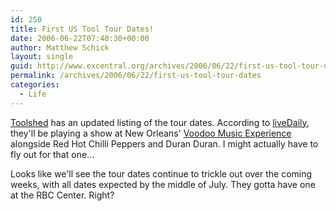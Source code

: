 ```yaml
---
id: 250
title: First US Tool Tour Dates!
date: 2006-06-22T07:40:30+00:00
author: Matthew Schick
layout: single
guid: http://www.excentral.org/archives/2006/06/22/first-us-tool-tour-dates/
permalink: /archives/2006/06/22/first-us-tool-tour-dates
categories:
  - Life
---
```

<a title="Toolshed" href="http://toolshed.down.net/tour/">Toolshed</a> has an updated listing of the tour dates.  According to <a href="http://www.livedaily.com/news/Additional_tour_dates_surface_for_Tool-3503.html">liveDaily</a>, they'll be playing a show at New Orleans' <a href="http://www.voodoomusicfest.com/2006/home.php">Voodoo Music Experience</a> alongside Red Hot Chilli Peppers and Duran Duran.  I might actually have to fly out for that one...

Looks like we'll see the tour dates continue to trickle out over the coming weeks, with all dates expected by the middle of July.  They gotta have one at the RBC Center.  Right?